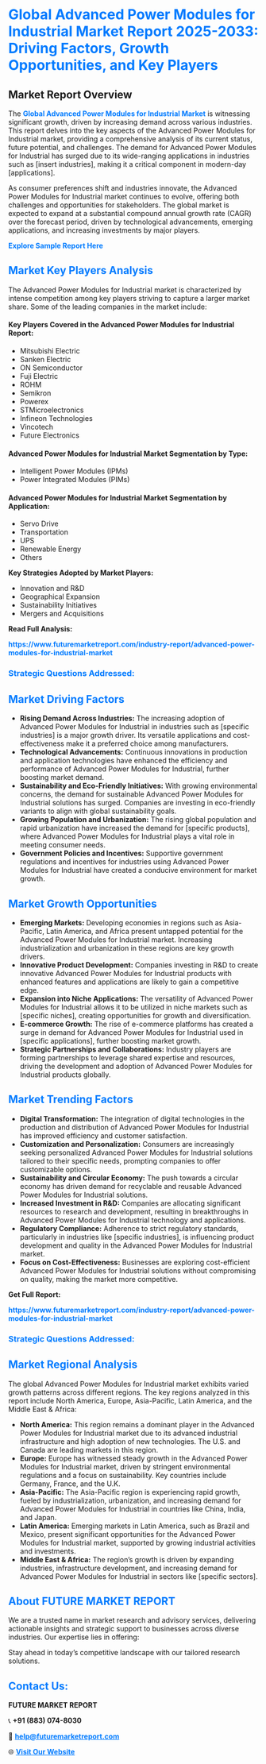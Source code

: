 <h1 style="color: #007BFF;">Global Advanced Power Modules for Industrial Market Report 2025-2033: Driving Factors, Growth Opportunities, and Key Players</h1>

<section id="overview">
<h2>Market Report Overview</h2>
<p>The <a href="https://www.futuremarketreport.com/industry-report/advanced-power-modules-for-industrial-market" style="color: #007BFF; text-decoration: none;"><strong>Global Advanced Power Modules for Industrial Market</strong></a> is witnessing significant growth, driven by increasing demand across various industries. This report delves into the key aspects of the Advanced Power Modules for Industrial market, providing a comprehensive analysis of its current status, future potential, and challenges. The demand for Advanced Power Modules for Industrial has surged due to its wide-ranging applications in industries such as [insert industries], making it a critical component in modern-day [applications].</p>
<p>As consumer preferences shift and industries innovate, the Advanced Power Modules for Industrial market continues to evolve, offering both challenges and opportunities for stakeholders. The global market is expected to expand at a substantial compound annual growth rate (CAGR) over the forecast period, driven by technological advancements, emerging applications, and increasing investments by major players.</p>
</section>

<section id="overview">
<p><a href="https://www.futuremarketreport.com/request-sample/reportId=82258" style="color: #007BFF; text-decoration: none;"><strong>Explore Sample Report Here</strong></a></p>
</section>

<section id="key-players">
<h2 style="color: #007BFF;">Market Key Players Analysis</h2>
<p>The Advanced Power Modules for Industrial market is characterized by intense competition among key players striving to capture a larger market share. Some of the leading companies in the market include:</p>
<h4>Key Players Covered in the Advanced Power Modules for Industrial Report:</h4>
<ul><li>Mitsubishi Electric</li><li>Sanken Electric</li><li>ON Semiconductor</li><li>Fuji Electric</li><li>ROHM</li><li>Semikron</li><li>Powerex</li><li>STMicroelectronics</li><li>Infineon Technologies</li><li>Vincotech</li><li>Future Electronics</li></ul>
<h4>Advanced Power Modules for Industrial Market Segmentation by Type:</h4>
<ul><li>Intelligent Power Modules (IPMs)</li><li>Power Integrated Modules (PIMs)</li></ul>

<h4>Advanced Power Modules for Industrial Market Segmentation by Application:</h4>
<ul><li>Servo Drive</li><li>Transportation</li><li>UPS</li><li>Renewable Energy</li><li>Others</li></ul>
<p><strong>Key Strategies Adopted by Market Players:</strong></p>
<ul>
<li>Innovation and R&D</li>
<li>Geographical Expansion</li>
<li>Sustainability Initiatives</li>
<li>Mergers and Acquisitions</li>
</ul>
</section>

<section>
<p><strong>Read Full Analysis: </strong></p><a href="https://www.futuremarketreport.com/industry-report/advanced-power-modules-for-industrial-market" style="color: #007BFF; text-decoration: none;"><strong>https://www.futuremarketreport.com/industry-report/advanced-power-modules-for-industrial-market</strong></a>
<h3 style="color: #007BFF;">Strategic Questions Addressed:</h3>
</section>

<section id="driving-factors">
<h2 style="color: #007BFF;">Market Driving Factors</h2>
<ul>
<li><strong>Rising Demand Across Industries:</strong> The increasing adoption of Advanced Power Modules for Industrial in industries such as [specific industries] is a major growth driver. Its versatile applications and cost-effectiveness make it a preferred choice among manufacturers.</li>
<li><strong>Technological Advancements:</strong> Continuous innovations in production and application technologies have enhanced the efficiency and performance of Advanced Power Modules for Industrial, further boosting market demand.</li>
<li><strong>Sustainability and Eco-Friendly Initiatives:</strong> With growing environmental concerns, the demand for sustainable Advanced Power Modules for Industrial solutions has surged. Companies are investing in eco-friendly variants to align with global sustainability goals.</li>
<li><strong>Growing Population and Urbanization:</strong> The rising global population and rapid urbanization have increased the demand for [specific products], where Advanced Power Modules for Industrial plays a vital role in meeting consumer needs.</li>
<li><strong>Government Policies and Incentives:</strong> Supportive government regulations and incentives for industries using Advanced Power Modules for Industrial have created a conducive environment for market growth.</li>
</ul>
</section>

<section id="growth-opportunities">
<h2 style="color: #007BFF;">Market Growth Opportunities</h2>
<ul>
<li><strong>Emerging Markets:</strong> Developing economies in regions such as Asia-Pacific, Latin America, and Africa present untapped potential for the Advanced Power Modules for Industrial market. Increasing industrialization and urbanization in these regions are key growth drivers.</li>
<li><strong>Innovative Product Development:</strong> Companies investing in R&D to create innovative Advanced Power Modules for Industrial products with enhanced features and applications are likely to gain a competitive edge.</li>
<li><strong>Expansion into Niche Applications:</strong> The versatility of Advanced Power Modules for Industrial allows it to be utilized in niche markets such as [specific niches], creating opportunities for growth and diversification.</li>
<li><strong>E-commerce Growth:</strong> The rise of e-commerce platforms has created a surge in demand for Advanced Power Modules for Industrial used in [specific applications], further boosting market growth.</li>
<li><strong>Strategic Partnerships and Collaborations:</strong> Industry players are forming partnerships to leverage shared expertise and resources, driving the development and adoption of Advanced Power Modules for Industrial products globally.</li>
</ul>
</section>

<section id="trending-factors">
<h2 style="color: #007BFF;">Market Trending Factors</h2>
<ul>
<li><strong>Digital Transformation:</strong> The integration of digital technologies in the production and distribution of Advanced Power Modules for Industrial has improved efficiency and customer satisfaction.</li>
<li><strong>Customization and Personalization:</strong> Consumers are increasingly seeking personalized Advanced Power Modules for Industrial solutions tailored to their specific needs, prompting companies to offer customizable options.</li>
<li><strong>Sustainability and Circular Economy:</strong> The push towards a circular economy has driven demand for recyclable and reusable Advanced Power Modules for Industrial solutions.</li>
<li><strong>Increased Investment in R&D:</strong> Companies are allocating significant resources to research and development, resulting in breakthroughs in Advanced Power Modules for Industrial technology and applications.</li>
<li><strong>Regulatory Compliance:</strong> Adherence to strict regulatory standards, particularly in industries like [specific industries], is influencing product development and quality in the Advanced Power Modules for Industrial market.</li>
<li><strong>Focus on Cost-Effectiveness:</strong> Businesses are exploring cost-efficient Advanced Power Modules for Industrial solutions without compromising on quality, making the market more competitive.</li>
</ul>
</section>

<section>
<p><strong>Get Full Report: </strong></p><a href="https://www.futuremarketreport.com/industry-report/advanced-power-modules-for-industrial-market" style="color: #007BFF; text-decoration: none;"><strong>https://www.futuremarketreport.com/industry-report/advanced-power-modules-for-industrial-market</strong></a>
<h3 style="color: #007BFF;">Strategic Questions Addressed:</h3>
</section>


<section id="regional-analysis">
<h2 style="color: #007BFF;">Market Regional Analysis</h2>
<p>The global Advanced Power Modules for Industrial market exhibits varied growth patterns across different regions. The key regions analyzed in this report include North America, Europe, Asia-Pacific, Latin America, and the Middle East & Africa:</p>
<ul>
<li><strong>North America:</strong> This region remains a dominant player in the Advanced Power Modules for Industrial market due to its advanced industrial infrastructure and high adoption of new technologies. The U.S. and Canada are leading markets in this region.</li>
<li><strong>Europe:</strong> Europe has witnessed steady growth in the Advanced Power Modules for Industrial market, driven by stringent environmental regulations and a focus on sustainability. Key countries include Germany, France, and the U.K.</li>
<li><strong>Asia-Pacific:</strong> The Asia-Pacific region is experiencing rapid growth, fueled by industrialization, urbanization, and increasing demand for Advanced Power Modules for Industrial in countries like China, India, and Japan.</li>
<li><strong>Latin America:</strong> Emerging markets in Latin America, such as Brazil and Mexico, present significant opportunities for the Advanced Power Modules for Industrial market, supported by growing industrial activities and investments.</li>
<li><strong>Middle East & Africa:</strong> The region’s growth is driven by expanding industries, infrastructure development, and increasing demand for Advanced Power Modules for Industrial in sectors like [specific sectors].</li>
</ul>
</section>

<footer>
<h2 style="color: #007BFF;">About FUTURE MARKET REPORT</h2>
<p>We are a trusted name in market research and advisory services, delivering actionable insights and strategic support to businesses across diverse industries. Our expertise lies in offering:</p>

<p>Stay ahead in today’s competitive landscape with our tailored research solutions.</p>

<h2 style="color: #007BFF;">Contact Us:</h2>
<p><strong>FUTURE MARKET REPORT</strong></p>
<p>📞 <strong>+91 (883) 074-8030</strong></p>
<p>📧 <strong><a href="mailto:help@futuremarketreport.com" style="color: #007BFF;">help@futuremarketreport.com</a></strong></p>
<p>🌐 <strong><a href="https://www.futuremarketreport.com/" style="color: #007BFF;">Visit Our Website</a></strong></p>
</footer>
